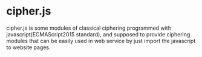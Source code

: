 # cipher.js
cipher.js is some modules of classical ciphering programmed with javascript(ECMAScript2015 standard), and supposed to provide ciphering modules that can be easily used in web service by just import the javascript to website pages.
